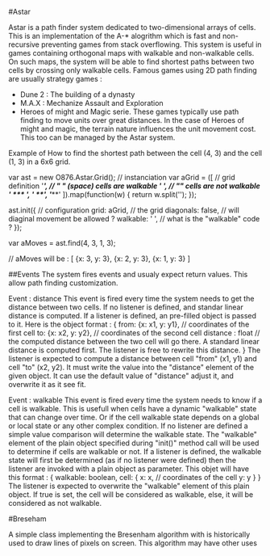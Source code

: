 

#Astar

Astar is a path finder system dedicated to two-dimensional arrays of cells.
This is an implementation of the A-* alogrithm which is fast and non-recursive preventing games from stack overflowing.
This system is useful in games containing orthogonal maps with walkable and non-walkable cells. On such maps, the system will be able to find shortest paths between two cells by crossing only walkable cells.
Famous games using 2D path finding are usually strategy games : 
 - Dune 2 : The building of a dynasty 
 - M.A.X : Mechanize Assault and Exploration
 - Heroes of might and Magic serie.
These games typically use path finding to move units over great distances. In the case of Heroes of might and magic, the terrain nature influences the unit movement cost. This too can be managed by the Astar system. 

Example of How to find the shortest path between the cell (4, 3) and the cell (1, 3) in a 6x6 grid. 

var ast = new O876.Astar.Grid(); // instanciation
var aGrid = ([ // grid definition 
	'*******',  // " " (space) cells are walkable
	'*     *',  // "*" cells are not walkable
	'* *** *',
	'*    **',
	'*******'
]).map(function(w) {
	return w.split('');
});

ast.init({ // configuration
	grid: aGrid, // the grid
	diagonals: false, // will diaginal movement be allowed ?
	walkable: ' ', // what is the "walkable" code ?
});

var aMoves = ast.find(4, 3, 1, 3);

// aMoves will be : 
[
	{x: 3, y: 3},
	{x: 2, y: 3},
	{x: 1, y: 3}
]

##Events
The system fires events and usualy expect return values. This allow path finding customization.

Event : distance
This event is fired every time the system needs to get the distance between two cells. 
If no listener is defined, and standar linear distance is computed.
If a listener is defined, an pre-filled object is passed to it.
Here is the object format :
{
	from: {x: x1, y: y1}, // coordinates of the first cell
	to: {x: x2, y: y2}, // coordinates of the second cell
	distance : float // the computed distance between the two cell will go there. A standard linear distance is computed first. The listener is free to rewrite this distance.
}
The listener is expected to compute a distance between cell "from" (x1, y1) and cell "to" (x2, y2). It must write the value into the "distance" element of the given object. It can use the default value of "distance" adjust it, and overwrite it as it see fit.


Event : walkable
This event is fired every time the system needs to know if a cell is walkable. This is usefull when cells have a dynamic "walkable" state that can change over time. Or if the cell walkable state depends on a global or local state or any other complex condition.
If no listener are defined a simple value comparison will determine the walkable state. The "walkable" element of the plain object specified during "init()" method call will be used to determine if cells are walkable or not.
If a listener is defined, the walkable state will first be determined (as if no listener were defined) then the listener are invoked with a plain object as parameter. This objet will have this format :
{
	walkable: boolean,
	cell: {
		x: x, // coordinates of the cell 
		y: y
	}
}
The listener is expected to overwrite the "walkable" element of this plain object. If true is set, the cell will be considered as walkable, else, it will be considered as not walkable.




#Breseham

A simple class implementing the Bresenham algorithm with is historically used to draw lines of pixels on screen. This algorithm may have other uses 